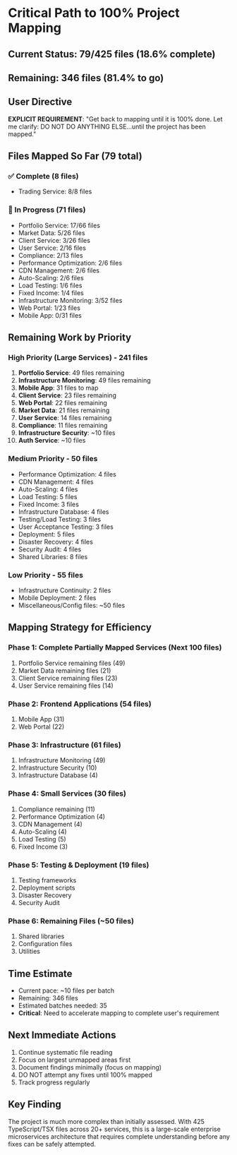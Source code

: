 # Critical Path to 100% Project Mapping

## Current Status: 79/425 files (18.6% complete)
## Remaining: 346 files (81.4% to go)

## User Directive
**EXPLICIT REQUIREMENT**: "Get back to mapping until it is 100% done. Let me clarify: DO NOT DO ANYTHING ELSE...until the project has been mapped."

## Files Mapped So Far (79 total)

### ✅ Complete (8 files)
- Trading Service: 8/8 files

### 🔄 In Progress (71 files)
- Portfolio Service: 17/66 files
- Market Data: 5/26 files
- Client Service: 3/26 files
- User Service: 2/16 files
- Compliance: 2/13 files
- Performance Optimization: 2/6 files
- CDN Management: 2/6 files
- Auto-Scaling: 2/6 files
- Load Testing: 1/6 files
- Fixed Income: 1/4 files
- Infrastructure Monitoring: 3/52 files
- Web Portal: 1/23 files
- Mobile App: 0/31 files

## Remaining Work by Priority

### High Priority (Large Services) - 241 files
1. **Portfolio Service**: 49 files remaining
2. **Infrastructure Monitoring**: 49 files remaining
3. **Mobile App**: 31 files to map
4. **Client Service**: 23 files remaining
5. **Web Portal**: 22 files remaining
6. **Market Data**: 21 files remaining
7. **User Service**: 14 files remaining
8. **Compliance**: 11 files remaining
9. **Infrastructure Security**: ~10 files
10. **Auth Service**: ~10 files

### Medium Priority - 50 files
- Performance Optimization: 4 files
- CDN Management: 4 files
- Auto-Scaling: 4 files
- Load Testing: 5 files
- Fixed Income: 3 files
- Infrastructure Database: 4 files
- Testing/Load Testing: 3 files
- User Acceptance Testing: 3 files
- Deployment: 5 files
- Disaster Recovery: 4 files
- Security Audit: 4 files
- Shared Libraries: 8 files

### Low Priority - 55 files
- Infrastructure Continuity: 2 files
- Mobile Deployment: 2 files
- Miscellaneous/Config files: ~50 files

## Mapping Strategy for Efficiency

### Phase 1: Complete Partially Mapped Services (Next 100 files)
1. Portfolio Service remaining files (49)
2. Market Data remaining files (21)
3. Client Service remaining files (23)
4. User Service remaining files (14)

### Phase 2: Frontend Applications (54 files)
1. Mobile App (31)
2. Web Portal (22)

### Phase 3: Infrastructure (61 files)
1. Infrastructure Monitoring (49)
2. Infrastructure Security (10)
3. Infrastructure Database (4)

### Phase 4: Small Services (30 files)
1. Compliance remaining (11)
2. Performance Optimization (4)
3. CDN Management (4)
4. Auto-Scaling (4)
5. Load Testing (5)
6. Fixed Income (3)

### Phase 5: Testing & Deployment (19 files)
1. Testing frameworks
2. Deployment scripts
3. Disaster Recovery
4. Security Audit

### Phase 6: Remaining Files (~50 files)
1. Shared libraries
2. Configuration files
3. Utilities

## Time Estimate
- Current pace: ~10 files per batch
- Remaining: 346 files
- Estimated batches needed: 35
- **Critical**: Need to accelerate mapping to complete user's requirement

## Next Immediate Actions
1. Continue systematic file reading
2. Focus on largest unmapped areas first
3. Document findings minimally (focus on mapping)
4. DO NOT attempt any fixes until 100% mapped
5. Track progress regularly

## Key Finding
The project is much more complex than initially assessed. With 425 TypeScript/TSX files across 20+ services, this is a large-scale enterprise microservices architecture that requires complete understanding before any fixes can be safely attempted.